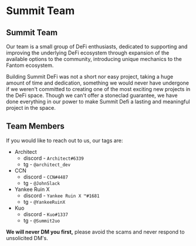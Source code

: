 # Summit Team

## Summit Team

Our team is a small group of DeFi enthusiasts, dedicated to supporting and improving the underlying DeFi ecosystem through expansion of the available options to the community, introducing unique mechanics to the Fantom ecosystem.

Building Summit DeFi was not a short nor easy project, taking a huge amount of time and dedication, something we would never have undergone if we weren't committed to creating one of the most exciting new projects in the DeFi space. Though we can't offer a stoneclad guarantee, we have done everything in our power to make Summit Defi a lasting and meaningful project in the space.

## Team Members

If you would like to reach out to us, our tags are:

* Architect
  * discord - `Architect#6339`
  * tg - `@architect_dev`
* CCN
  * discord - `CCN#4487`
  * tg - `@JohnSlack`
* Yankee Ruin X
  * discord - `Yankee Ruin X ™#1681`
  * tg - `@YankeeRuinX`
* Kuo
  * discord - `Kuo#1337`
  * tg - `@Summit2uo`

**We will never DM you first,** please avoid the scams and never respond to unsolicited DM's.  



